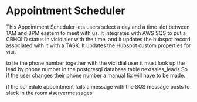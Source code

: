 # Appointment Scheduler
This Appointment Scheduler lets users select a day and a time slot between 1AM and 8PM eastern to meet with us. It integrates with AWS SQS to put a CBHOLD status in vicidialer with the time, and it updates the hubspot record associated with it with a TASK. It updates the Hubspot custom properties for vici.

to tie the phone number together with the vici dial user it must look up the lead by phone number in the postgresql database table nextsales_leads So if the user changes their phone number a manual fix will have to be made.

if the schedule appointment fails a message with the SQS message posts to slack in the room #servermessages
